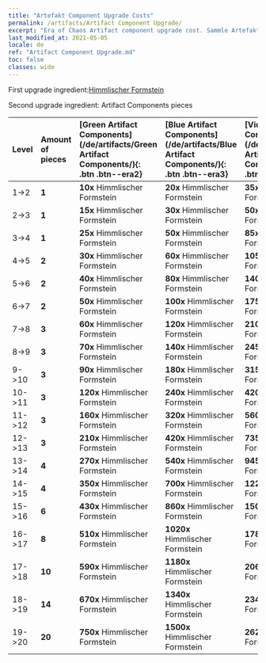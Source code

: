 ```yaml
---
title: "Artefakt Component Upgrade Costs"
permalink: /artifacts/Artifact Component Upgrade/
excerpt: "Era of Chaos Artifact component upgrade cost. Sammle Artefakte, um die Attribute deiner Helden zu verbessern und mächtige Fähigkeiten freizuschalten."
last_modified_at: 2021-05-05
locale: de
ref: "Artifact Component Upgrade.md"
toc: false
classes: wide
---
```


  First upgrade ingredient:[Himmlischer Formstein](/ItemsDE/art_188/)

  Second upgrade ingredient: Artifact Components pieces 

  |  Level  | Amount of pieces | [Green Artifact Components](/de/artifacts/Green Artifact Components/){: .btn .btn--era2} | [Blue Artifact Components](/de/artifacts/Blue Artifact Components/){: .btn .btn--era3} | [Violet Artifact Components](/de/artifacts/Violet Artifact Components/){: .btn .btn--era4} | [Orange Artifact Components](/de/artifacts/Orange Artifact Components/){: .btn .btn--era5} |
  |:--------|:-----------------|:-------|:-------|:-------|:-------|
  | 1->2  | **1** | **10x** Himmlischer Formstein | **20x** Himmlischer Formstein | **35x** Himmlischer Formstein | **60x** Himmlischer Formstein |
  | 2->3  | **1** | **15x** Himmlischer Formstein | **30x** Himmlischer Formstein | **50x** Himmlischer Formstein | **85x** Himmlischer Formstein |
  | 3->4  | **1** | **25x** Himmlischer Formstein | **50x** Himmlischer Formstein | **85x** Himmlischer Formstein | **145x** Himmlischer Formstein |
  | 4->5  | **2** | **30x** Himmlischer Formstein | **60x** Himmlischer Formstein | **105x** Himmlischer Formstein | **180x** Himmlischer Formstein |
  | 5->6  | **2** | **40x** Himmlischer Formstein | **80x** Himmlischer Formstein | **140x** Himmlischer Formstein | **240x** Himmlischer Formstein |
  | 6->7  | **2** | **50x** Himmlischer Formstein | **100x** Himmlischer Formstein | **175x** Himmlischer Formstein | **300x** Himmlischer Formstein |
  | 7->8  | **3** | **60x** Himmlischer Formstein | **120x** Himmlischer Formstein | **210x** Himmlischer Formstein | **360x** Himmlischer Formstein |
  | 8->9  | **3** | **70x** Himmlischer Formstein | **140x** Himmlischer Formstein | **245x** Himmlischer Formstein | **420x** Himmlischer Formstein |
  | 9->10  | **3** | **90x** Himmlischer Formstein | **180x** Himmlischer Formstein | **315x** Himmlischer Formstein | **540x** Himmlischer Formstein |
  | 10->11  | **3** | **120x** Himmlischer Formstein | **240x** Himmlischer Formstein | **420x** Himmlischer Formstein | **720x** Himmlischer Formstein |
  | 11->12  | **3** | **160x** Himmlischer Formstein | **320x** Himmlischer Formstein | **560x** Himmlischer Formstein | **960x** Himmlischer Formstein |
  | 12->13  | **3** | **210x** Himmlischer Formstein | **420x** Himmlischer Formstein | **735x** Himmlischer Formstein | **1260x** Himmlischer Formstein |
  | 13->14  | **4** | **270x** Himmlischer Formstein | **540x** Himmlischer Formstein | **945x** Himmlischer Formstein | **1620x** Himmlischer Formstein |
  | 14->15  | **4** | **350x** Himmlischer Formstein | **700x** Himmlischer Formstein | **1225x** Himmlischer Formstein | **2100x** Himmlischer Formstein |
  | 15->16  | **6** | **430x** Himmlischer Formstein | **860x** Himmlischer Formstein | **1505x** Himmlischer Formstein | **2580x** Himmlischer Formstein |
  | 16->17  | **8** | **510x** Himmlischer Formstein | **1020x** Himmlischer Formstein | **1785x** Himmlischer Formstein | **3060x** Himmlischer Formstein |
  | 17->18  | **10** | **590x** Himmlischer Formstein | **1180x** Himmlischer Formstein | **2065x** Himmlischer Formstein | **3540x** Himmlischer Formstein |
  | 18->19  | **14** | **670x** Himmlischer Formstein | **1340x** Himmlischer Formstein | **2345x** Himmlischer Formstein | **4020x** Himmlischer Formstein |
  | 19->20  | **20** | **750x** Himmlischer Formstein | **1500x** Himmlischer Formstein | **2625x** Himmlischer Formstein | **4500x** Himmlischer Formstein |
